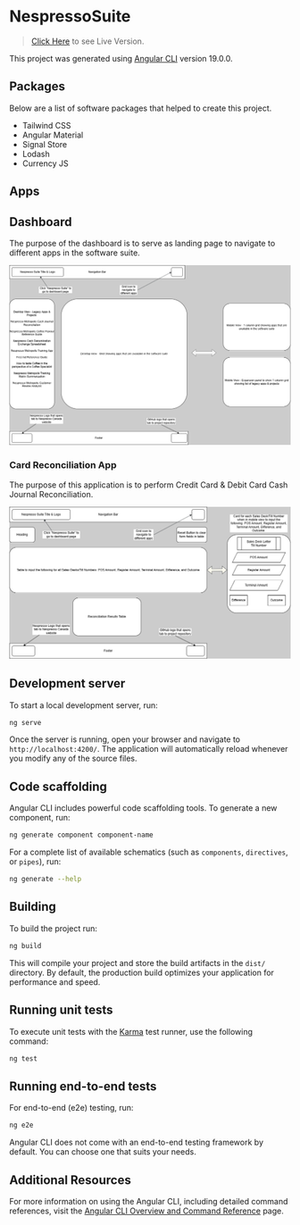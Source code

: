 # NespressoSuite

> [Click Here](https://nespresso-suite.netlify.app/) to see Live Version.

This project was generated using [Angular CLI](https://github.com/angular/angular-cli) version 19.0.0.

## Packages

Below are a list of software packages that helped to create this project.
* Tailwind CSS
* Angular Material
* Signal Store
* Lodash
* Currency JS

## Apps

## Dashboard
The purpose of the dashboard is to serve as landing page to navigate to different apps in the software suite.

![Dashboard](README_Images\Dashboard.png)

### Card Reconciliation App
The purpose of this application is to perform Credit Card & Debit Card Cash Journal Reconciliation.

![Card Reconciliation App WireFrame](https://raw.githubusercontent.com/kjeshang/nespresso-suite/refs/heads/main/README_Images/CardReconciliation.png)

## Development server

To start a local development server, run:

```bash
ng serve
```

Once the server is running, open your browser and navigate to `http://localhost:4200/`. The application will automatically reload whenever you modify any of the source files.

## Code scaffolding

Angular CLI includes powerful code scaffolding tools. To generate a new component, run:

```bash
ng generate component component-name
```

For a complete list of available schematics (such as `components`, `directives`, or `pipes`), run:

```bash
ng generate --help
```

## Building

To build the project run:

```bash
ng build
```

This will compile your project and store the build artifacts in the `dist/` directory. By default, the production build optimizes your application for performance and speed.

## Running unit tests

To execute unit tests with the [Karma](https://karma-runner.github.io) test runner, use the following command:

```bash
ng test
```

## Running end-to-end tests

For end-to-end (e2e) testing, run:

```bash
ng e2e
```

Angular CLI does not come with an end-to-end testing framework by default. You can choose one that suits your needs.

## Additional Resources

For more information on using the Angular CLI, including detailed command references, visit the [Angular CLI Overview and Command Reference](https://angular.dev/tools/cli) page.
